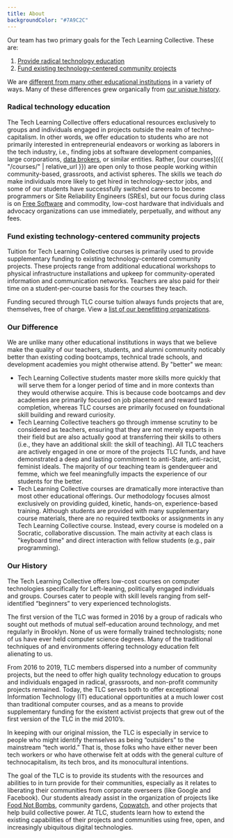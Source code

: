 ```yaml
---
title: About
backgroundColor: "#7A9C2C"
---
```


Our team has two primary goals for the Tech Learning Collective. These are:

1. [Provide radical technology education](#radical-technology-education)
1. [Fund existing technology-centered community projects](#fund-existing-technology-centered-community-projects)

We are [different from many other educational institutions](#our-difference) in a variety of ways. Many of these differences grew organically from [our unique history](#our-history).

<h3 id="radical-technology-education">Radical technology education</h3>

The Tech Learning Collective offers educational resources exclusively to groups and individuals engaged in projects outside the realm of techno-capitalism. In other words, we offer education to students who are not primarily interested in entrepreneurial endeavors or working as laborers in the tech industry, i.e., finding jobs at software development companies, large corporations, [data brokers](https://privacyinternational.org/type-resource/data-brokers-profile), or similar entities. Rather, [our courses]({{ "/courses/" | relative_url }}) are open only to those people working within community-based, grassroots, and activist spheres. The skills we teach <em>do</em> make individuals more likely to get hired in technology-sector jobs, and some of our students have successfully switched careers to become programmers or Site Reliability Engineers (SREs), but our focus during class is on [Free Software](https://www.gnu.org/philosophy/free-sw.html) and commodity, low-cost hardware that individuals and advocacy organizations can use immediately, perpetually, and without any fees.

<h3 id="fund-existing-technology-centered-community-projects">Fund existing technology-centered community projects</h3>

Tuition for Tech Learning Collective courses is primarily used to provide supplementary funding to existing technology-centered community projects. These projects range from additional educational workshops to physical infrastructure installations and upkeep for community-operated information and communication networks. Teachers are also paid for their time on a student-per-course basis for the courses they teach.

Funding secured through TLC course tuition always funds projects that are, themselves, free of charge. View a [list of our benefitting organizations](https://github.com/AnarchoTechNYC/meta/wiki/Accomplices-and-allies).

<h3 id="our-difference">Our Difference</h3>

We are unlike many other educational institutions in ways that we believe make the quality of our teachers, students, and alumni community noticably better than existing coding bootcamps, technical trade schools, and development academies you might otherwise attend. By "better" we mean:

* Tech Learning Collective students master more skills more quickly that will serve them for a longer period of time and in more contexts than they would otherwise acquire. This is because code bootcamps and dev academies are primarily focused on job placement and reward task-completion, whereas TLC courses are primarily focused on foundational skill building and reward curiosity.
* Tech Learning Collective teachers go through immense scrutiny to be considered as teachers, ensuring that they are not merely experts in their field but are also actually good at transferring their skills to others (i.e., they have an additional skill: the skill of teaching). All TLC teachers are actively engaged in one or more of the projects TLC funds, and have demonstrated a deep and lasting commitment to anti-State, anti-racist, feminist ideals. The majority of our teaching team is genderqueer and femme, which we feel meaningfully impacts the experience of our students for the better.
* Tech Learning Collective courses are dramatically more interactive than most other educational offerings. Our methodology focuses almost exclusively on providing guided, kinetic, hands-on, experience-based training. Although students are provided with many supplementary course materials, there are no required textbooks or assignments in any Tech Learning Collective course. Instead, every course is modeled on a Socratic, collaborative discussion. The main activity at each class is "keyboard time" and direct interaction with fellow students (e.g., pair programming).

<h3 id="our-history">Our History</h3>

The Tech Learning Collective offers low-cost courses on computer technologies specifically for Left-leaning, politically engaged individuals and groups. Courses cater to people with skill levels ranging from self-identified “beginners” to very experienced technologists.

The first version of the TLC was formed in 2016 by a group of radicals who sought out methods of mutual self-education around technology, and met regularly in Brooklyn. None of us were formally trained technologists; none of us have ever held computer science degrees. Many of the traditional techniques of and environments offering technology education felt alienating to us.

From 2016 to 2019, TLC members dispersed into a number of community projects, but the need to offer high quality technology education to groups and individuals engaged in radical, grassroots, and non-profit community projects remained. Today, the TLC serves both to offer exceptional Information Technology (IT) educational opportunities at a much lower cost than traditional computer courses, and as a means to provide supplementary funding for the existent activist projects that grew out of the first version of the TLC in the mid 2010&rsquo;s.

<p>In keeping with our original mission, the TLC is especially in service to people who might identify themselves as being “outsiders” to the mainstream “tech world.” That is, those folks who have either never been tech workers or who have otherwise felt at odds with the general culture of technocapitalism, its tech bros, and its monocultural intentions.</p>

<p>The goal of the TLC is to provide its students with the resources and abilities to in turn provide for their communities, especially as it relates to liberating their communities from corporate overseers (like Google and Facebook). Our students already assist in the organization of projects like <a href="https://foodnotbombs.net/">Food Not Bombs</a>, community gardens, <a href="https://en.wikipedia.org/wiki/Copwatch">Copwatch</a>, and other projects that help build collective power. At TLC, students learn how to extend the existing capabilities of their projects and communities using free, open, and increasingly ubiquitous digital technologies.</p>
